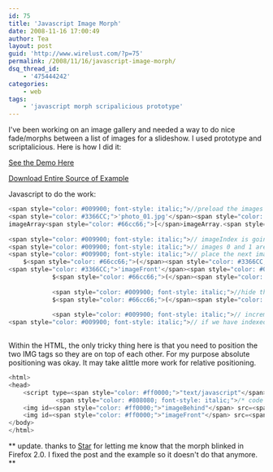 ```yaml
---
id: 75
title: 'Javascript Image Morph'
date: 2008-11-16 17:00:49
author: Tea
layout: post
guid: 'http://www.wirelust.com/?p=75'
permalink: /2008/11/16/javascript-image-morph/
dsq_thread_id:
    - '475444242'
categories:
    - web
tags:
    - 'javascript morph scripalicious prototype'
---
```


I've been working on an image gallery and needed a way to do nice fade/morphs between a list of images for a slideshow. I used prototype and scriptalicious. Here is how I did it:

[See the Demo Here](/examples/javascript_image_morph/)

[Download Entire Source of Example](/examples/javascript_image_morph/javascript_image_morph.zip)

Javascript to do the work:

```javascript
<span style="color: #009900; font-style: italic;">//preload the images and load them into an array</span>
<span style="color: #3366CC;">'photo_01.jpg'</span><span style="color: #3366CC;">'photo_02.jpg'</span><span style="color: #3366CC;">'photo_03.jpg'</span><span style="color: #3366CC;">'photo_04.jpg'</span><span style="color: #3366CC;">'photo_05.jpg'</span>;
imageArray<span style="color: #66cc66;">[</span>imageArray.<span style="color: #006600;">length</span><span style="color: #66cc66;">]</span> = image05;
 
<span style="color: #009900; font-style: italic;">// imageIndex is going to be the index of the next image to display.  </span>
<span style="color: #009900; font-style: italic;">// images 0 and 1 are already loaded into the html</span>
<span style="color: #009900; font-style: italic;">// place the next image to be displayed to the front</span>
	$<span style="color: #66cc66;">(</span><span style="color: #3366CC;">'imageFront'</span><span style="color: #009900; font-style: italic;">// make the image in front appear, when it is done swap it with the image in the back</span>
<span style="color: #3366CC;">'imageFront'</span><span style="color: #009900; font-style: italic;">// make the image in the back the same src as the image in the front</span>
			$<span style="color: #66cc66;">(</span><span style="color: #3366CC;">'imageBehind'</span><span style="color: #66cc66;">)</span>.<span style="color: #006600;">src</span> = $<span style="color: #66cc66;">(</span><span style="color: #3366CC;">'imageFront'</span><span style="color: #66cc66;">)</span>.<span style="color: #006600;">src</span>;
			
			<span style="color: #009900; font-style: italic;">//hide the image in the front</span>
			$<span style="color: #66cc66;">(</span><span style="color: #3366CC;">'imageFront'</span><span style="color: #3366CC;">'none'</span>;
			
			<span style="color: #009900; font-style: italic;">// increment the index</span>
<span style="color: #009900; font-style: italic;">// if we have indexed past the end of the array, go back to zero</span>
 
```

Within the HTML, the only tricky thing here is that you need to position the two IMG tags so they are on top of each other. For my purpose absolute positioning was okay. It may take alittle more work for relative positioning.

```php
<html>
<head>
	<script type=<span style="color: #ff0000;">"text/javascript"</span> src=<span style="color: #ff0000;">"js/prototype.js"</span><span style="color: #ff0000;">"text/javascript"</span> src=<span style="color: #ff0000;">"js/scriptaculous.js?load=effects"</span><span style="color: #ff0000;">"javascript"</span>>
             <span style="color: #808080; font-style: italic;">/* code from above goes here */</span><span style="color: #ff0000;">"setInterval('switchImage()', 3000);"</span>>
	<img id=<span style="color: #ff0000;">"imageBehind"</span> src=<span style="color: #ff0000;">"photo_01.jpg"</span> style=<span style="color: #ff0000;">"position:absolute; top:0; left:0;"</span> />
	<img id=<span style="color: #ff0000;">"imageFront"</span> src=<span style="color: #ff0000;">"photo_02.jpg"</span> style=<span style="color: #ff0000;">"position:absolute; top:0; left:0; display:none;"</span> />
</body>
</html>
```

\*\* update. thanks to [Star](http://www.thisisstar.com) for letting me know that the morph blinked in Firefox 2.0. I fixed the post and the example so it doesn't do that anymore. \*\*

</body></html>